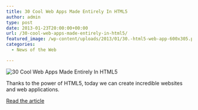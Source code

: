 ```yaml
---
title: 30 Cool Web Apps Made Entirely In HTML5
author: admin
type: post
date: 2013-01-23T20:00:00+00:00
url: /30-cool-web-apps-made-entirely-in-html5/
featured_image: /wp-content/uploads/2013/01/30.-html5-web-app-600x305.png
categories:
  - News of the Web

---
```

<img src="https://i0.wp.com/designsuperstars.net/wp-content/uploads/2013/01/30.-html5-web-app-600x305.png?resize=600%2C305" alt="30 Cool Web Apps Made Entirely In HTML5" data-recalc-dims="1" />

Thanks to the power of HTML5, today we can create incredible websites and web applications.

<a href="http://designsuperstars.net/30-cool-web-apps-made-entirely-in-html5/" title="30 Cool Web Apps Made Entirely In HTML5" target="_blank">Read the article</a>